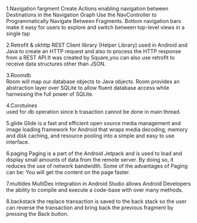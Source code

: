 1.Navigation fargment 
     Create Actions enabling navigation between Destinations in the Navigation Graph
Use the NavController to Programmatically Navigate Between Fragments. Bottom navigation bars make it easy for users to explore and switch between top-level views in a single tap
 
2.Retrofit & okhttp 
     REST Client library (Helper Library) used in Android and Java to create an HTTP request and also to process the HTTP response from a REST API.It was created by Square,you can also use retrofit to receive data structures other than JSON.

3.Roomdb     
    Room will map our database objects to Java objects. Room provides an abstraction layer over SQLite to allow fluent database access while harnessing the full power of SQLite.

4.Corotuines    
    used for db operation since b trasaction cannot be done in main thread.
    
5.glide
    Glide is a fast and efficient open source media management and image loading framework for Android that wraps media decoding, memory and disk caching, and resource pooling into a simple and easy to use interface.
    
6.paging
     Paging is a part of the Android Jetpack and is used to load and display small amounts of data from the remote server. By doing so, it reduces the use of network bandwidth. Some of the advantages of Paging can be: You will get the content on the page faster.
   
7.multidex
     MultiDex integration in Android Studio allows Android Developers the ability to compile and execute a code-base with over many methods.

8.backstack
    the replace transaction is saved to the back stack so the user can reverse the transaction and bring back the previous fragment by pressing the Back button.
